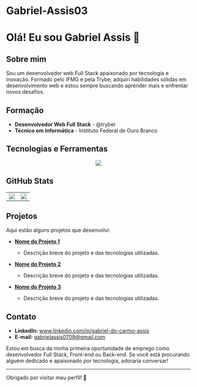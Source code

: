 # Gabriel-Assis03
# Olá! Eu sou Gabriel Assis 👋

## Sobre mim

Sou um desenvolvedor web Full Stack apaixonado por tecnologia e inovação. Formado pelo IFMG e pela Trybe, adquiri habilidades sólidas em desenvolvimento web e estou sempre buscando aprender mais e enfrentar novos desafios.

## Formação

- **Desenvolvedor Web Full Stack** - @tryber
- **Técnico em Informática** - Instituto Federal de Ouro Branco

## Tecnologias e Ferramentas
<p align="center">
  <a href="https://skillicons.dev">
    <img src="https://skillicons.dev/icons?i=github,linux,html,css,javascript,typescript,docker,react,mysql,nodejs,java,vscode,python,c#,dotnet,php&perline=9" />
  </a>
</p>

## GitHub Stats
<table>
<tr><td>

  <a href="https://github.com/anuraghazra/github-readme-stats" rel="noopener noreferrer" target="_blank">
    <img align="center" src="https://github-readme-stats.vercel.app/api?username=Gabriel-Assis03&show_icons=true&theme=blue-green" />
  </a>

</td><td>

  <a href="https://github.com/anuraghazra/github-readme-stats" rel="noopener noreferrer" target="_blank" target="_blank">
    <img align="center" src="https://github-readme-stats.vercel.app/api/top-langs/?username=Gabriel-Assis03&layout=compact&theme=blue-green" />
  </a>

</td></tr>
</table>

## Projetos

Aqui estão alguns projetos que desenvolvi:

- **[Nome do Projeto 1](link-para-o-repositori)**
  - Descrição breve do projeto e das tecnologias utilizadas.

- **[Nome do Projeto 2](link-para-o-repositorio)**
  - Descrição breve do projeto e das tecnologias utilizadas.

- **[Nome do Projeto 3](link-para-o-repositorio)**
  - Descrição breve do projeto e das tecnologias utilizadas.

## Contato

- **LinkedIn:** www.linkedin.com/in/gabriel-do-carmo-assis
- **E-mail:** gabrielassis0709@gmail.com

Estou em busca da minha primeira oportunidade de emprego como desenvolvedor Full Stack, Front-end ou Back-end. Se você está procurando alguém dedicado e apaixonado por tecnologia, adoraria conversar!

---

Obrigado por visitar meu perfil! 🚀
